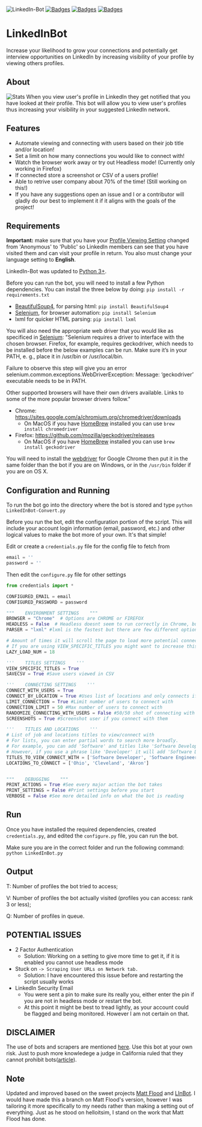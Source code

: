 ![LinkedIn-Bot](https://i.imgur.com/od6HpD8.png)
[![Badges](https://img.shields.io/badge/language-Python-blue.svg)](https://github.com/SethRzeszutek/LinkedIn-Bot)
[![Badges](https://img.shields.io/badge/license-GPL-lightgreen.svg)](https://github.com/SethRzeszutek/LinkedIn-Bot)
[![Badges](https://img.shields.io/badge/version-2.1-lightgrey.svg)](https://github.com/SethRzeszutek/LinkedIn-Bot)
# LinkedInBot

Increase your likelihood to grow your connections and potentially get interview opportunities on LinkedIn by increasing visibility of your profile by viewing others profiles.

## About

![Stats](https://i.imgur.com/MVgProO.png)
When you view user's profile in LinkedIn they get notified that you have looked at their profile. This bot will allow you to view user's profiles thus increasing your visibility in your suggested LinkedIn network.

## Features
* Automate viewing and connecting with users based on their job title and/or location!
* Set a limit on how many connections you would like to connect with!
* Watch the browser work away or try out Headless mode! (Currently only working in Firefox)
* If connected store a screenshot or CSV of a users profile!
* Able to retrive user company about 70% of the time! (Still working on this!)
* If you have any suggestions open an issue and I or a contributor will gladly do our best to implement it if it aligns with the goals of the project! 

## Requirements

**Important:** make sure that you have your [Profile Viewing Setting](https://www.linkedin.com/settings/?trk=nav_account_sub_nav_settings) changed from 'Anonymous' to  'Public' so LinkedIn members can see that you have visited them and can visit your profile in return.
You also must change your language setting to **English**.

LinkedIn-Bot was updated to [Python 3+](https://www.python.org/downloads).

Before you can run the bot, you will need to install a few Python dependencies.
You can install the three below by doing: `pip install -r requirements.txt`

* [BeautifulSoup4](https://pypi.python.org/pypi/beautifulsoup4), for parsing html: `pip install BeautifulSoup4`
* [Selenium](http://www.seleniumhq.org/), for browser automation: `pip install Selenium`
* lxml for quicker HTML parsing: `pip install lxml`

You will also need the appropriate web driver that you would like as specificed in [Selenium](https://selenium-python.readthedocs.io/installation.html):
"Selenium requires a driver to interface with the chosen browser. Firefox, for example, requires geckodriver, which needs to be installed before the below examples can be run. Make sure it’s in your PATH, e. g., place it in /usr/bin or /usr/local/bin.

Failure to observe this step will give you an error selenium.common.exceptions.WebDriverException: Message: ‘geckodriver’ executable needs to be in PATH.

Other supported browsers will have their own drivers available. Links to some of the more popular browser drivers follow."
* Chrome:	https://sites.google.com/a/chromium.org/chromedriver/downloads
	* On MacOS if you have [HomeBrew](https://brew.sh) installed you can use `brew install chromedriver`
* Firefox:	https://github.com/mozilla/geckodriver/releases
	* On MacOS if you have [HomeBrew](https://brew.sh) installed you can use `brew install geckodriver`



You will need to install the [webdriver](https://sites.google.com/a/chromium.org/chromedriver/downloads) for Google Chrome then put it in the same folder than the bot if you are on Windows, or in the `/usr/bin` folder if you are on OS X.

## Configuration and Running
To run the bot go into the directory where the bot is stored and type `python LinkedInBot-Convert.py`

Before you run the bot, edit the configuration portion of the script. This will include your account login information (email, password, etc.) and other logical values to make the bot more of your own. It's that simple!

Edit or create a `credentials.py` file for the config file to fetch from
```python
email = ''
password = ''
```
Then edit the `configure.py` file for other settings
```python
from credentials import *

CONFIGURED_EMAIL = email
CONFIGURED_PASSWORD = password

"""    ENVIRONMENT SETTINGS    """
BROWSER = "Chrome"  # Options are CHROME or FIREFOX
HEADLESS = False  # Headless doesnt seem to run correctly in Chrome, but works correctly in Firefox
PARSER = "lxml" #lxml is the fastest but there are few different options

# Amount of times it will scroll the page to load more potential connections
# If you are using VIEW_SPECIFIC_TITLES you might want to increase this value
LAZY_LOAD_NUM = 18

'''    TITLES SETTINGS    '''
VIEW_SPECIFIC_TITLES = True
SAVECSV = True #Save users viewed in CSV

'''    CONNECTING SETTINGS    '''
CONNECT_WITH_USERS = True
CONNECT_BY_LOCATION = True #Uses list of locations and only connects if they are in that list
LIMIT_CONNECTION = True #Limit number of users to connect with
CONNECTION_LIMIT = 50 #Max number of users to connect with
RANDOMIZE_CONNECTING_WITH_USERS = False #50/50 shot of connecting with the user
SCREENSHOTS = True #Screenshot user if you connect with them

'''    TITLES AND LOCATIONS    '''
# List of job and locations titles to view/connect with
# For lists, you can enter partial words to search more broadly.
# For example, you can add 'Software' and titles like 'Software Developer' and 'Software Engineer' should work.
# However, if you use a phrase like 'Developer' it will add 'Software Developer' and other things like 'Community Developer'
TITLES_TO_VIEW_CONNECT_WITH = ['Software Developer', 'Software Engineer','Javascript']
LOCATIONS_TO_CONNECT = ['Ohio', 'Cleveland', 'Akron']


"""    DEBUGGING    """
PRINT_ACTIONS = True #See every major action the bot takes
PRINT_SETTINGS = False #Print settings before you start
VERBOSE = False #See more detailed info on what the bot is reading
```


## Run
Once you have installed the required dependencies, created `credentials.py`, and edited the `configure.py` file, you can run the bot.

Make sure you are in the correct folder and run the following command: `python LinkedInBot.py`

## Output

T: Number of profiles the bot tried to access;

V: Number of profiles the bot actually visited (profiles you can access: rank 3 or less);

Q: Number of profiles in queue.

## POTENTIAL ISSUES

* 2 Factor Authentication
	* Solution: Working on a setting to give more time to get it, if it is enabled you cannot use headless mode
* Stuck on `-> Scraping User URLs on Network tab.`
	* Solution: I have encountered this issue before and restarting the script usually works
* LinkedIn Security Email
	* You were sent a pin to make sure its really you, either enter the pin if you are not in headless mode or restart the bot.
	* At this point it might be best to tread lightly, as your account could be flagged and being monitored. However I am not certain on that.

## DISCLAIMER

The use of bots and scrapers are mentioned [here](https://www.linkedin.com/help/linkedin/answer/56347/prohibited-software-and-extensions?lang=en).
Use this bot at your own risk. 
Just to push more knowledege a judge in California ruled that they cannot prohibit bots([article](https://www.bbc.com/news/technology-40932487)).

## Note

Updated and improved based on the sweet projects [Matt Flood](https://github.com/MattFlood7/LinkedInBot) and [LInBot](https://github.com/helloitsim/LInBot).
I would have made this a branch on Matt Flood's version, however I was tailoring it more specifically to my needs rather than making a setting out of everything. Just as he stood on helloitsim, I stand on the work that Matt Flood has done.
